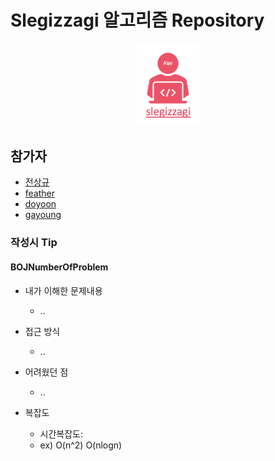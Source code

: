 # Slegizzagi 알고리즘 Repository

<p align="center">
  <img src = "./src/algoLogo.png" width = 20%>
</p>

## 참가자
* [전상규](./SangKyu%20Jeon/README.md)
* [feather](./feather/README.md)
* [doyoon](./doyoon/README.md)
* [gayoung](./gayoung/README.md)


### 작성시 Tip 
#### BOJNumberOfProblem

- 내가 이해한 문제내용

  - ..

- 접근 방식

  - ..

- 어려웠던 점

  - ..
  
  
- 복잡도

  - 시간복잡도:    
  - ex) O(n^2) O(nlogn)
